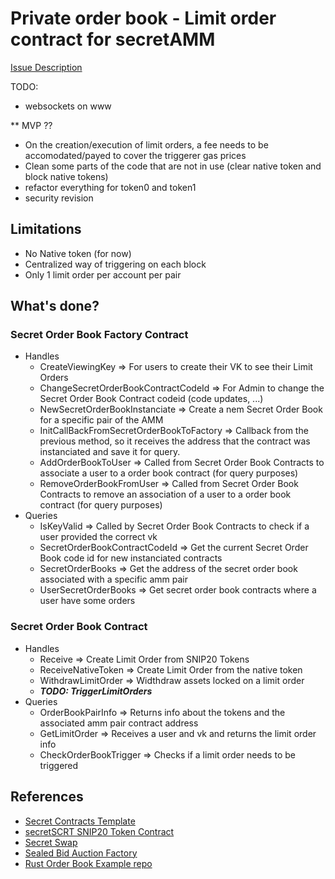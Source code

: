 # Private order book - Limit order contract for secretAMM

[Issue Description](https://github.com/enigmampc/SecretNetwork/issues/699)

TODO:
* websockets on www

** MVP ??

* On the creation/execution of limit orders, a fee needs to be accomodated/payed to cover the triggerer gas prices
* Clean some parts of the code that are not in use (clear native token and block native tokens)
* refactor everything for token0 and token1
* security revision
## Limitations
* No Native token (for now)
* Centralized way of triggering on each block
* Only 1 limit order per account per pair

## What's done?
### Secret Order Book Factory Contract
* Handles
    * CreateViewingKey => For users to create their VK to see their Limit Orders
    * ChangeSecretOrderBookContractCodeId => For Admin to change the Secret Order Book Contract codeid (code updates, ...)
    * NewSecretOrderBookInstanciate => Create a nem Secret Order Book for a specific pair of the AMM
    * InitCallBackFromSecretOrderBookToFactory => Callback from the previous method, so it receives the address that the contract was instanciated and save it for query.
    * AddOrderBookToUser => Called from Secret Order Book Contracts to associate a user to a order book contract (for query purposes)
    * RemoveOrderBookFromUser => Called from Secret Order Book Contracts to remove an association of a user to a order book contract (for query purposes)
* Queries
    * IsKeyValid => Called by Secret Order Book Contracts to check if a user provided the correct vk
    * SecretOrderBookContractCodeId => Get the current Secret Order Book code id for new instanciated contracts
    * SecretOrderBooks => Get the address of the secret order book associated with a specific amm pair
    * UserSecretOrderBooks => Get secret order book contracts where a user have some orders
### Secret Order Book Contract
* Handles
    * Receive => Create Limit Order from SNIP20 Tokens
    * ReceiveNativeToken => Create Limit Order from the native token
    * WithdrawLimitOrder => Widthdraw assets locked on a limit order
    * ***TODO: TriggerLimitOrders***
* Queries
    * OrderBookPairInfo => Returns info about the tokens and the associated amm pair contract address
    * GetLimitOrder => Receives a user and vk and returns the limit order info
    * CheckOrderBookTrigger => Checks if a limit order needs to be triggered
## References
* [Secret Contracts Template](https://github.com/enigmampc/secret-template)
* [secretSCRT SNIP20 Token Contract](https://github.com/enigmampc/secretSCRT)
* [Secret Swap](https://github.com/enigmampc/SecretSwap)
* [Sealed Bid Auction Factory](https://github.com/baedrik/secret-auction-factory)
* [Rust Order Book Example repo](https://github.com/dgtony/orderbook-rs/blob/master/src)